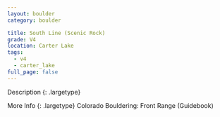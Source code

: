 ```yaml
---
layout: boulder
category: boulder

title: South Line (Scenic Rock)
grade: V4
location: Carter Lake
tags:
  - v4
  - carter_lake
full_page: false
---
```


Description
{: .largetype}


More Info
{: .largetype}
Colorado Bouldering: Front Range (Guidebook)
